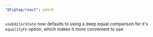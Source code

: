 ```yaml
---
"@tiptap/react": patch
---
```


`useEditorState` now defaults to using a deep equal comparison for it's `equalityFn` option, which makes it more convenient to use
